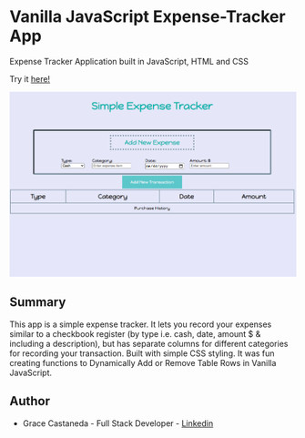 # Vanilla JavaScript Expense-Tracker App

Expense Tracker Application built in JavaScript, HTML and CSS

Try it [here!](https://gracii.github.io/expense-tracker/)

![alt text](https://github.com/Gracii/expense-tracker/blob/main/images/expense_tracker_app.png)

## Summary

This app is a simple expense tracker. It lets you record your expenses similar to a checkbook register (by type i.e. cash, date, amount $ & including a description), but has separate columns for different categories for recording your transaction. Built with simple CSS styling. It was fun creating functions to Dynamically Add or Remove Table Rows in Vanilla JavaScript.

## Author

- Grace Castaneda - Full Stack Developer - [Linkedin](https://www.linkedin.com/in/castanedagrace/)
